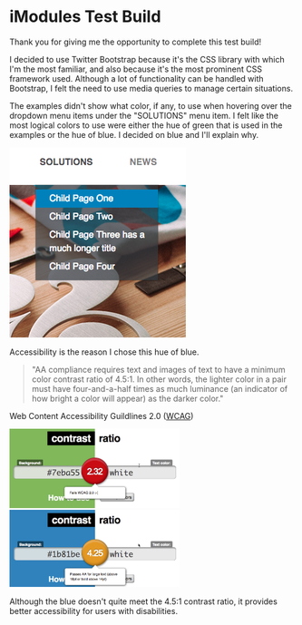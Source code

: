 # iModules Test Build

Thank you for giving me the opportunity to complete this test build!

I decided to use Twitter Bootstrap because it's the CSS library with which I'm the most familiar, and also because it's the most prominent CSS framework used. Although a lot of functionality can be handled with Bootstrap, I felt the need to use media queries to manage certain situations.

The examples didn't show what color, if any, to use when hovering over the dropdown menu items under the "SOLUTIONS" menu item. I felt like the most logical colors to use were either the hue of green that is used in the examples or the hue of blue. I decided on blue and I'll explain why.

![Dropdown Menu](./assets/images/dropdown_image.png)

Accessibility is the reason I chose this hue of blue.
> "AA compliance requires text and images of text to have a minimum color contrast ratio of 4.5:1. In other words, the lighter color in a pair must have four-and-a-half times as much luminance (an indicator of how bright a color will appear) as the darker color."

Web Content Accessibility Guildlines 2.0 ([WCAG](https://www.w3.org/WAI/standards-guidelines/wcag/))

<img src="./assets/images/green_contrast.png" alt="green" width="300" />
<img src="./assets/images/blue_contrast.png" alt="blue" width="300" />

<br />  


       
Although the blue doesn't quite meet the 4.5:1 contrast ratio, it provides better accessibility for users with disabilities.
